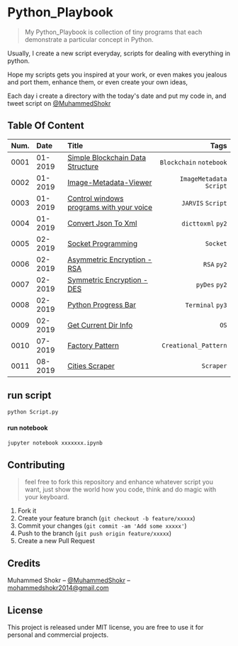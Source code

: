 # Python_Playbook
> My Python_Playbook is collection of tiny programs that each demonstrate a particular concept in Python.

Usually, I create a new script everyday, scripts for dealing with everything in python.

Hope my scripts gets you inspired at your work, or even makes you jealous and port them, enhance them, or even create your own ideas,

Each day i create a directory with the today's date and put my code in, and tweet script on  [@MuhammedShokr](https://twitter.com/MuhammedShokr) 


## Table Of Content

|Num.| Date                     | Title                                                           | Tags                         |
|----|:------------------------ |:--------------------------------------------------------------- | ----------------------------:|
|0001|01-2019| [Simple Blockchain Data Structure](https://git.io/fjH8L)  |`Blockchain` `notebook`|
|0002|01-2019| [Image-Metadata-Viewer](https://git.io/fjH8q)  |`ImageMetadata` `Script`|
|0003|01-2019| [Control windows programs with your voice](https://git.io/fjH8m)  |`JARVIS` `Script`|
|0004|01-2019| [Convert Json To Xml](https://git.io/fjH8Y)  |`dicttoxml` `py2`|
|0005|02-2019| [Socket Programming](https://git.io/fjH8O)  |`Socket` |
|0006|02-2019| [Asymmetric Encryption - RSA](https://git.io/fjH83)  |`RSA` `py2`|
|0007|02-2019| [Symmetric Encryption - DES](https://git.io/fjH8n)  |`pyDes` `py2`|
|0008|02-2019| [Python Progress Bar](https://git.io/fjH8c)  |`Terminal` `py3`|
|0009|02-2019| [Get Current Dir Info](https://git.io/fjH8C)  |`OS` |
|0010|07-2019| [Factory Pattern](https://git.io/fj5xE)  |`Creational_Pattern` |
|0011|08-2019| [Cities Scraper](https://git.io/fj5xe)  |`Scraper` |

## run script
```sh
python Script.py
```
#### run notebook
```sh
jupyter notebook xxxxxxx.ipynb
```



## Contributing
> feel free to fork this repository and enhance whatever script you want,
just show the world how you code, think and do magic with your keyboard.

1. Fork it 
2. Create your feature branch (`git checkout -b feature/xxxxx`)
3. Commit your changes (`git commit -am 'Add some xxxxx'`)
4. Push to the branch (`git push origin feature/xxxxx`)
5. Create a new Pull Request


## Credits
Muhammed Shokr – [@MuhammedShokr](https://twitter.com/MuhammedShokr) –  mohammedshokr2014@gmail.com

## License
This project is released under MIT license, you are free to use it for personal and commercial projects.

